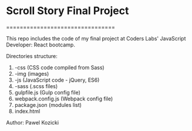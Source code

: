 # Scroll Story Final Project
================================

This repo includes the code of my final project at Coders Labs' JavaScript Developer: React bootcamp.

Directories structure:
1. -css (CSS code compiled from Sass)
2. -img (images)
3. -js (JavaScript code - jQuery, ES6)
4. -sass (.scss files)
5. gulpfile.js (Gulp config file)
6. webpack.config.js (Webpack config file)
7. package.json (modules list)
8. index.html


Author:
Pawel Kozicki